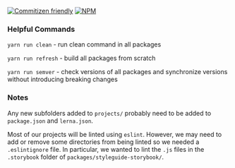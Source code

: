 [![Commitizen friendly](https://img.shields.io/badge/commitizen-friendly-brightgreen.svg)](http://commitizen.github.io/cz-cli/)
[![NPM](https://img.shields.io/github/license/jsdevtools/jsdevtools)](LICENSE)

### Helpful Commands
`yarn run clean` - run clean command in all packages

`yarn run refresh` - build all packages from scratch

`yarn run semver` - check versions of all packages and synchronize versions without introducing breaking changes

### Notes
Any new subfolders added to `projects/` probably need to be added to `package.json` and `lerna.json`.

Most of our projects will be linted using `eslint`. However, we may need to add or remove some directories from being linted so we needed a `.eslintignore` file. In particular, we wanted to lint the `.js` files in the `.storybook` folder of `packages/styleguide-storybook/`.
